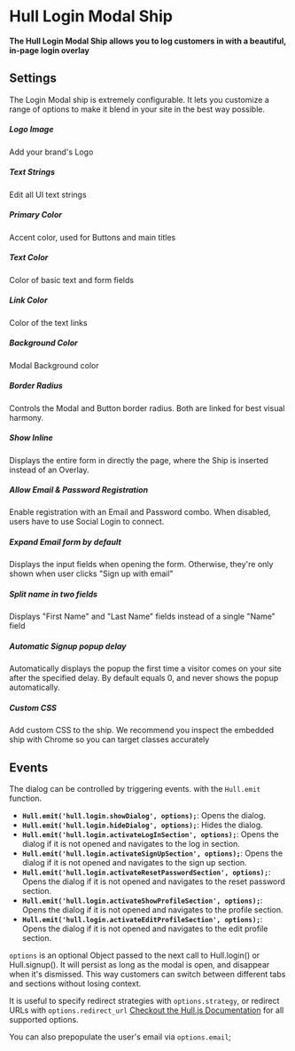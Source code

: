 # Hull Login Modal Ship

__The Hull Login Modal Ship allows you to log customers in with a beautiful, in-page login overlay__

## Settings

The Login Modal ship is extremely configurable. It lets you customize a range of options to make it blend in your site in the best way possible.

##### Logo Image
Add your brand's Logo
<img src="./images/logo_image.jpg" alt=""/>

##### Text Strings
Edit all UI text strings
<img src="./images/translations.jpg" alt=""/>

##### Primary Color
Accent color, used for Buttons and main titles
<img src="./images/primary_color.jpg" alt=""/>

##### Text Color
Color of basic text and form fields
<img src="./images/text_color.jpg" alt=""/>

##### Link Color
Color of the text links
<img src="./images/link_color.jpg" alt=""/>

##### Background Color
Modal Background color
<img src="./images/background_color.jpg" alt=""/>

##### Border Radius
Controls the Modal and Button border radius. Both are linked for best visual harmony.
<img src="./images/border_radius.jpg" alt=""/>

##### Show Inline
Displays the entire form in directly the page, where the Ship is inserted instead of an Overlay.
<img src="./images/show_inline.jpg" alt=""/>

##### Allow Email & Password Registration
Enable registration with an Email and Password combo. When disabled, users have to use Social Login to connect.
<img src="./images/email_registration.jpg" alt=""/>

##### Expand Email form by default
Displays the input fields when opening the form. Otherwise, they're only shown when user clicks "Sign up with email"
<img src="./images/expand.jpg" alt=""/>

##### Split name in two fields
Displays "First Name" and "Last Name" fields instead of a single "Name" field
<img src="./images/split_name.jpg" alt=""/>

##### Automatic Signup popup delay
Automatically displays the popup the first time a visitor comes on your site after the specified delay. By default equals 0, and never shows the popup automatically.
<img src="./images/delay.jpg" alt=""/>

##### Custom CSS
Add custom CSS to the ship. We recommend you inspect the embedded ship with Chrome so you can target classes accurately
<img src="./images/custom_css.jpg" alt=""/>

## Events

The dialog can be controlled by triggering events. with the `Hull.emit` function.

- **`Hull.emit('hull.login.showDialog', options);`**: Opens the dialog.
- **`Hull.emit('hull.login.hideDialog', options);`**: Hides the dialog.
- **`Hull.emit('hull.login.activateLogInSection', options);`**: Opens the dialog if it is not opened and navigates to the log in section.
- **`Hull.emit('hull.login.activateSignUpSection', options);`**: Opens the dialog if it is not opened and navigates to the sign up section.
- **`Hull.emit('hull.login.activateResetPasswordSection', options);`**: Opens the dialog if it is not opened and navigates to the reset password section.
- **`Hull.emit('hull.login.activateShowProfileSection', options);`**: Opens the dialog if it is not opened and navigates to the profile section.
- **`Hull.emit('hull.login.activateEditProfileSection', options);`**: Opens the dialog if it is not opened and navigates to the edit profile section.

`options` is an optional Object passed to the next call to Hull.login() or Hull.signup(). It will persist as long as the modal is open, and disappear when it's dismissed. This way customers can switch between different tabs and sections without losing context.

It is useful to specify redirect strategies with `options.strategy`, or redirect URLs with `options.redirect_url` [Checkout the Hull.js Documentation](http://www.hull.io/docs/references/hull_js/#user-signup-and-login) for all supported options.

You can also prepopulate the user's email via `options.email`;
